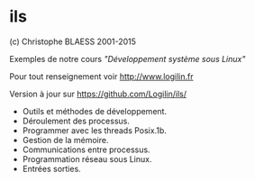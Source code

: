 ils
===
(c) Christophe BLAESS 2001-2015

Exemples de notre cours _"Développement système sous Linux"_

Pour tout renseignement voir http://www.logilin.fr

Version à jour sur https://github.com/Logilin/ils/

* Outils et méthodes de développement.
* Déroulement des processus.
* Programmer avec les threads Posix.1b.
* Gestion de la mémoire.
* Communications entre processus.
* Programmation réseau sous Linux.
* Entrées sorties.

